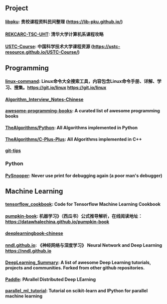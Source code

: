 
## Project

#### [libpku](https://github.com/lib-pku/libpku): 贵校课程资料民间整理 (https://lib-pku.github.io/)
#### [REKCARC-TSC-UHT](https://github.com/PKUanonym/REKCARC-TSC-UHT): 清华大学计算机系课程攻略
#### [USTC-Course](https://github.com/USTC-Resource/USTC-Course): 中国科学技术大学课程资源 (https://ustc-resource.github.io/USTC-Course/)


## Programming

#### [linux-command](https://github.com/jaywcjlove/linux-command): Linux命令大全搜索工具，内容包含Linux命令手册、详解、学习、搜集。https://git.io/linux https://git.io/linux
#### [Algorithm_Interview_Notes-Chinese](https://github.com/imhuay/Algorithm_Interview_Notes-Chinese)
#### [awesome-programming-books](https://github.com/majikarp/awesome-programming-books): A curated list of awesome programming books
#### [TheAlgorithms/Python](https://github.com/TheAlgorithms/Python): All Algorithms implemented in Python
#### [TheAlgorithms/C-Plus-Plus](https://github.com/TheAlgorithms/C-Plus-Plus): All Algorithms implemented in C++
#### [git-tips](https://github.com/521xueweihan/git-tips)



### Python

#### [PySnooper](https://github.com/cool-RR/PySnooper): Never use print for debugging again (a poor man's debugger)



## Machine Learning

#### [tensorflow_cookbook](https://github.com/nndl/tensorflow_cookbook): Code for Tensorflow Machine Learning Cookbook
#### [pumpkin-book](https://github.com/datawhalechina/pumpkin-book): 机器学习》（西瓜书）公式推导解析，在线阅读地址：https://datawhalechina.github.io/pumpkin-book
#### [deeplearningbook-chinese](https://github.com/exacity/deeplearningbook-chinese)
#### [nndl.github.io](https://github.com/nndl/nndl.github.io): 《神经网络与深度学习》 Neural Network and Deep Learning https://nndl.github.io
#### [DeepLearning_Summary](https://github.com/zhwhong/DeepLearning_Summary): A list of awesome Deep Learning tutorials, projects and communities. Forked from other github repositories.
#### [Paddle](https://github.com/PaddlePaddle/Paddle): PArallel Distributed Deep LEarning
#### [parallel_ml_tutorial](https://github.com/ogrisel/parallel_ml_tutorial): Tutorial on scikit-learn and IPython for parallel machine learning
